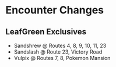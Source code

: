 # Encounter Changes
## LeafGreen Exclusives
- Sandshrew @ Routes 4, 8, 9, 10, 11, 23
- Sandslash @ Route 23, Victory Road
- Vulpix @ Routes 7, 8, Pokemon Mansion